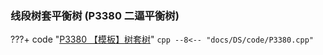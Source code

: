 ### 线段树套平衡树 (P3380 二逼平衡树)
???+ code "[P3380 【模板】树套树](https://www.luogu.com.cn/problem/P3380)"
    ```cpp
    --8<-- "docs/DS/code/P3380.cpp"
    ```